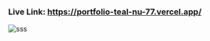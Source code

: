 ### Live Link: https://portfolio-teal-nu-77.vercel.app/


![sss](https://github.com/alamnahid/portfolio-learnathon-2.0/assets/138557372/ebf27b13-e65e-4d32-9e2a-af48d2d98be6)
